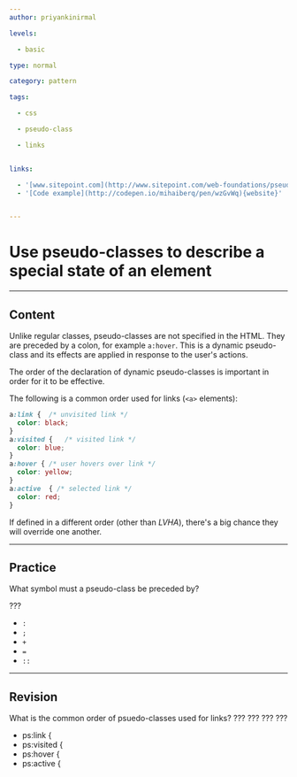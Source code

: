 ```yaml
---
author: priyankinirmal

levels:

  - basic

type: normal

category: pattern

tags:

  - css

  - pseudo-class

  - links


links:

  - '[www.sitepoint.com](http://www.sitepoint.com/web-foundations/pseudo-classes/){website}'
  - '[Code example](http://codepen.io/mihaiberq/pen/wzGvWq){website}'


---
```


# Use pseudo-classes to describe a special state of an element

---
## Content

Unlike regular classes, pseudo-classes are not specified in the HTML. They are preceded by a colon, for example `a:hover`. This is a dynamic pseudo-class and its effects  are applied in response to  the user's actions.

The order of the declaration of dynamic pseudo-classes is important in order for it to be effective.

The following is a common order used for links (`<a>` elements):
```css
a:link {  /* unvisited link */
  color: black;
}
a:visited {   /* visited link */
  color: blue;
}
a:hover { /* user hovers over link */
  color: yellow;
}
a:active  { /* selected link */
  color: red;
}   
```
If defined in a different order (other than *LVHA*), there's a big chance they will override one another.

---
## Practice

What symbol must a pseudo-class be preceded by?

???


* `:`
* `;`
* `+`
* `=`
* `::`

---
## Revision

What is the common order of psuedo-classes used for links?
??? ??? ??? ???

* ps:link {
* ps:visited {
* ps:hover {
* ps:active {

